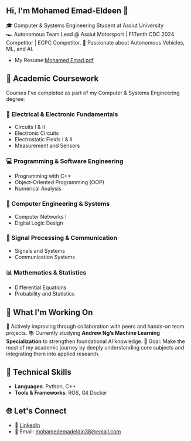 ## Hi, I'm Mohamed Emad-Eldeen 👋

🎓 Computer & Systems Engineering Student at Assiut University  
🏎️ Autonomous Team Lead @ Assiut Motorsport | F1Tenth CDC 2024 Competitor | ECPC Competitor.
🤖 Passionate about Autonomous Vehicles, ML, and AI.
- My Resume:[Mohamed Emad.pdf](https://github.com/user-attachments/files/20728582/Mohamed.Emad.pdf)


## 📘 Academic Coursework
Courses I've completed as part of my Computer & Systems Engineering degree:
### 🔌 Electrical & Electronic Fundamentals
- Circuits I & II  
- Electronic Circuits  
- Electrostatic Fields I & II  
- Measurement and Sensors  

### 💻 Programming & Software Engineering
- Programming with C++  
- Object-Oriented Programming (OOP)  
- Numerical Analysis  

### 🧠 Computer Engineering & Systems
- Computer Networks I  
- Digital Logic Design  

### 📡 Signal Processing & Communication
- Signals and Systems  
- Communication Systems  

### 📊 Mathematics & Statistics
- Differential Equations  
- Probability and Statistics

## 🔧 What I'm Working On
🤝 Actively improving through collaboration with peers and hands-on team projects.
📚 Currently studying **Andrew Ng’s Machine Learning Specialization** to strengthen foundational AI knowledge.
🎯 Goal: Make the most of my academic journey by deeply understanding core subjects and integrating them into applied research.

## 🧠 Technical Skills
- **Languages**: Python, C++
- **Tools & Frameworks**: ROS, Git
 Docker

## 🌐 Let's Connect
- 💼 [LinkedIn](https://www.linkedin.com/in/3omd4/)  
- 📧 Email: mohamedemadeldin38@email.com
